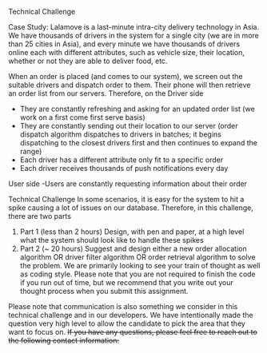 Technical Challenge

Case Study:
Lalamove is a last-minute intra-city delivery technology in Asia. We have thousands of drivers in the system for a single city (we are in more than 25 cities in Asia), and every minute we have thousands of drivers online each with different attributes, such as vehicle size, their location, whether or not they are able to deliver food, etc. 

When an order is placed (and comes to our system), we screen out the suitable drivers and dispatch order to them. Their phone will then retrieve an order list from our servers. Therefore, on the Driver side  
- They are constantly refreshing and asking for an updated order list (we work on a first come first serve basis)
- They are constantly sending out their location to our server (order dispatch algorithm dispatches to drivers in batches; it begins dispatching to the closest drivers first and then continues to expand the range)
- Each driver has a different attribute only fit to a specific order
- Each driver receives thousands of push notifications every day

User side
-Users are constantly requesting information about their order

Technical Challenge
In some scenarios, it is easy for the system to hit a spike causing a lot of issues on our database. Therefore, in this challenge, there are two parts
1. Part 1 (less than 2 hours)
Design, with pen and paper, at a high level what the system should look like to handle these spikes 
2. Part 2 (~ 20 hours)
Suggest and design either a new order allocation algorithm OR driver filter algorithm OR order retrieval algorithm to solve the problem. We are primarily looking to see your train of thought as well as coding style. Please note that you are not required to finish the code if you run out of time, but we recommend that you write out your thought process when you submit this assignment. 

Please note that communication is also something we consider in this technical challenge and in our developers. We have intentionally made the question very high level to allow the candidate to pick the area that they want to focus on. ~~If you have any questions, please feel free to reach out to the following contact information:~~
